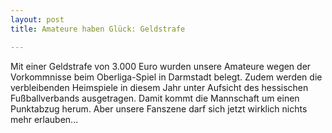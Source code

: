 ```yaml
---
layout: post
title: Amateure haben Glück: Geldstrafe

---
```


Mit einer Geldstrafe von 3.000 Euro wurden unsere Amateure wegen der Vorkommnisse beim Oberliga-Spiel in Darmstadt belegt. Zudem werden die verbleibenden Heimspiele in diesem Jahr unter Aufsicht des hessischen Fußballverbands ausgetragen. Damit kommt die Mannschaft um einen Punktabzug herum. Aber unsere Fanszene darf sich jetzt wirklich nichts mehr erlauben...


